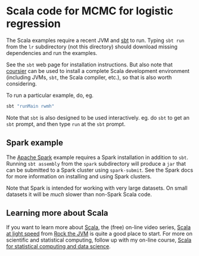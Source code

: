 # Scala code for MCMC for logistic regression

The Scala examples require a recent JVM and [sbt](https://www.scala-sbt.org/) to run. Typing `sbt run` from the `lr` subdirectory (not this directory) should download missing dependencies and run the examples.

See the `sbt` web page for installation instructions. But also note that [coursier](https://get-coursier.io/) can be used to install a complete Scala development environment (including JVMs, `sbt`, the Scala compiler, etc.), so that is also worth considering.

To run a particular example, do, eg.
```bash
sbt "runMain rwmh"
```
Note that `sbt` is also designed to be used interactively. eg. do `sbt` to get an `sbt` prompt, and then type `run` at the `sbt` prompt.

## Spark example

The [Apache Spark](https://spark.apache.org/) example requires a Spark installation in addition to `sbt`. Running `sbt assembly` from the `spark` subdirectory will produce a `jar` that can be submitted to a Spark cluster using `spark-submit`. See the Spark docs for more information on installing and using Spark clusters.

Note that Spark is intended for working with very large datasets. On small datasets it will be *much* slower than non-Spark Scala code.

## Learning more about Scala

If you want to learn more about [Scala](https://www.scala-lang.org/), the (free) on-line video series, [Scala at light speed](https://www.youtube.com/playlist?list=PLmtsMNDRU0BxryRX4wiwrTZ661xcp6VPM) from [Rock the JVM](https://rockthejvm.com/) is quite a good place to start. For more on scientific and statistical computing, follow up with my on-line course, [Scala for statistical computing and data science](https://github.com/darrenjw/scala-course/blob/master/StartHere.md).

